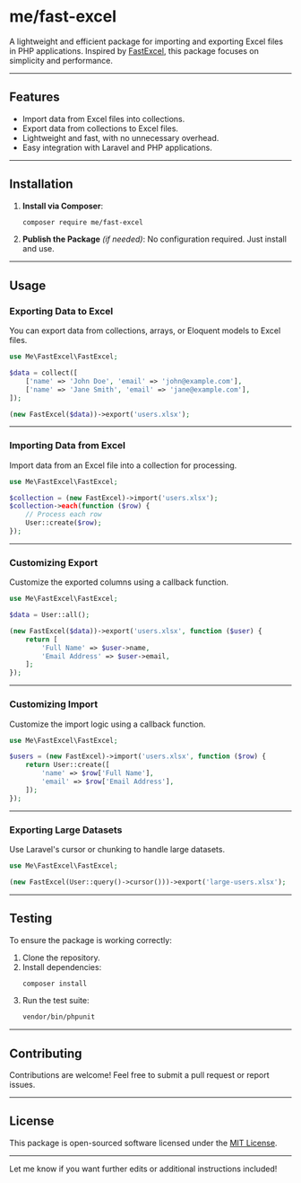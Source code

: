 # **me/fast-excel**

A lightweight and efficient package for importing and exporting Excel files in PHP applications. Inspired by [FastExcel](https://github.com/rap2hpoutre/fast-excel), this package focuses on simplicity and performance.

---

## **Features**
- Import data from Excel files into collections.
- Export data from collections to Excel files.
- Lightweight and fast, with no unnecessary overhead.
- Easy integration with Laravel and PHP applications.

---

## **Installation**

1. **Install via Composer**:
   ```bash
   composer require me/fast-excel
   ```

2. **Publish the Package** *(if needed)*:
   No configuration required. Just install and use.

---

## **Usage**

### **Exporting Data to Excel**
You can export data from collections, arrays, or Eloquent models to Excel files.

```php
use Me\FastExcel\FastExcel;

$data = collect([
    ['name' => 'John Doe', 'email' => 'john@example.com'],
    ['name' => 'Jane Smith', 'email' => 'jane@example.com'],
]);

(new FastExcel($data))->export('users.xlsx');
```

---

### **Importing Data from Excel**
Import data from an Excel file into a collection for processing.

```php
use Me\FastExcel\FastExcel;

$collection = (new FastExcel)->import('users.xlsx');
$collection->each(function ($row) {
    // Process each row
    User::create($row);
});
```

---

### **Customizing Export**
Customize the exported columns using a callback function.

```php
use Me\FastExcel\FastExcel;

$data = User::all();

(new FastExcel($data))->export('users.xlsx', function ($user) {
    return [
        'Full Name' => $user->name,
        'Email Address' => $user->email,
    ];
});
```

---

### **Customizing Import**
Customize the import logic using a callback function.

```php
use Me\FastExcel\FastExcel;

$users = (new FastExcel)->import('users.xlsx', function ($row) {
    return User::create([
        'name' => $row['Full Name'],
        'email' => $row['Email Address'],
    ]);
});
```

---

### **Exporting Large Datasets**
Use Laravel's cursor or chunking to handle large datasets.

```php
use Me\FastExcel\FastExcel;

(new FastExcel(User::query()->cursor()))->export('large-users.xlsx');
```

---

## **Testing**
To ensure the package is working correctly:

1. Clone the repository.
2. Install dependencies:
   ```bash
   composer install
   ```
3. Run the test suite:
   ```bash
   vendor/bin/phpunit
   ```

---

## **Contributing**
Contributions are welcome! Feel free to submit a pull request or report issues.

---

## **License**
This package is open-sourced software licensed under the [MIT License](LICENSE).

---

Let me know if you want further edits or additional instructions included!